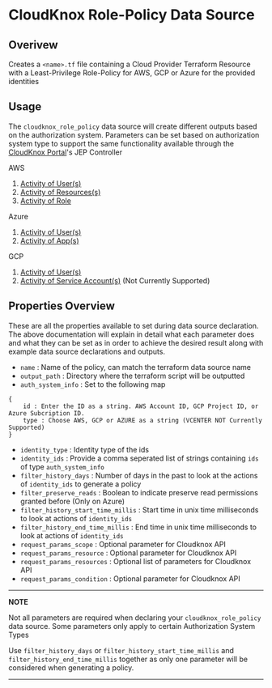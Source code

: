 # CloudKnox Role-Policy Data Source

## Overivew

Creates a `<name>.tf` file containing a Cloud Provider Terraform Resource with a Least-Privilege Role-Policy for AWS, GCP or Azure for the provided identities

## Usage

The `cloudknox_role_policy` data source will create different outputs based on the authorization system. Parameters can be set based on authorization system type to support the same functionality available through the [CloudKnox Portal](app.cloudknox.io)'s JEP Controller

AWS

1. [Activity of User(s)](./aws/data_source_role_policy_aws_activity_users.md)
2. [Activity of Resources(s)](./aws/data_source_role_policy_aws_activity_resources.md)
3. [Activity of Role](./aws/data_source_role_policy_aws_activity_role.md)

Azure

1. [Activity of User(s)](./azure/data_source_role_policy_azure_activity_users.md)
2. [Activity of App(s)](./azure/data_source_role_policy_azure_activity_apps.md)


GCP

1. [Activity of User(s)](./gcp/data_source_role_policy_gcp_activity_users.md)
2. [Activity of Service Account(s)](./gcp/data_source_role_policy_gcp_activity_service_accounts.md) (Not Currently Supported)


## Properties Overview

These are all the properties available to set during data source declaration. The above documentation will explain in detail what each parameter does and what they can be set as in order to achieve the desired result along with example data source declarations and outputs. 

- `name` : Name of the policy, can match the terraform data source name
- `output_path` : Directory where the terraform script will be outputted
- `auth_system_info` : Set to the following map

```
{
    id : Enter the ID as a string. AWS Account ID, GCP Project ID, or Azure Subcription ID. 
    type : Choose AWS, GCP or AZURE as a string (VCENTER NOT Currently Supported)
}
```

- `identity_type` : Identity type of the ids
- `identity_ids` : Provide a comma seperated list of strings containing `ids` of type `auth_system_info`
- `filter_history_days` : Number of days in the past to look at the actions of `identity_ids` to generate a policy
- `filter_preserve_reads` : Boolean to indicate preserve read permissions granted before (Only on Azure)
- `filter_history_start_time_millis` : Start time in unix time milliseconds to look at actions of `identity_ids`
- `filter_history_end_time_millis` : End time in unix time milliseconds to look at actions of `identity_ids`
- `request_params_scope` : Optional parameter for Cloudknox API
- `request_params_resource` : Optional parameter for Cloudknox API
- `request_params_resources` : Optional list of parameters for Cloudknox API
- `request_params_condition` : Optional parameter for Cloudknox API

---
**NOTE**

Not all parameters are required when declaring your `cloudknox_role_policy` data source. Some parameters only apply to certain Authorization System Types

Use `filter_history_days` or `filter_history_start_time_millis` and `filter_history_end_time_millis` together as only one parameter will be considered when generating a policy. 

---